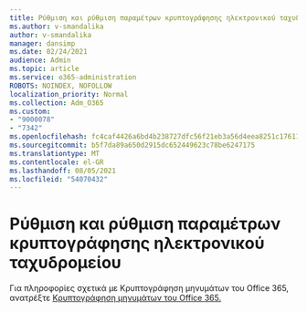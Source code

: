 ```yaml
---
title: Ρύθμιση και ρύθμιση παραμέτρων κρυπτογράφησης ηλεκτρονικού ταχυδρομείου
ms.author: v-smandalika
author: v-smandalika
manager: dansimp
ms.date: 02/24/2021
audience: Admin
ms.topic: article
ms.service: o365-administration
ROBOTS: NOINDEX, NOFOLLOW
localization_priority: Normal
ms.collection: Adm_O365
ms.custom:
- "9000078"
- "7342"
ms.openlocfilehash: fc4caf4426a6bd4b238727dfc56f21eb3a56d4eea8251c17611ea430e1a9ce05
ms.sourcegitcommit: b5f7da89a650d2915dc652449623c78be6247175
ms.translationtype: MT
ms.contentlocale: el-GR
ms.lasthandoff: 08/05/2021
ms.locfileid: "54070432"
---
```

# <a name="set-up-and-configure-email-encryption"></a>Ρύθμιση και ρύθμιση παραμέτρων κρυπτογράφησης ηλεκτρονικού ταχυδρομείου

Για πληροφορίες σχετικά με Κρυπτογράφηση μηνυμάτων του Office 365, ανατρέξτε [Κρυπτογράφηση μηνυμάτων του Office 365.](https://docs.microsoft.com/microsoft-365/compliance/ome)

